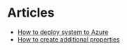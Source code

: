 # Articles
* [How to deploy system to Azure](/CodingConventionsManagementSystem/articles/deployment.html)
* [How to create additional properties](/CodingConventionsManagementSystem/articles/properties.html)